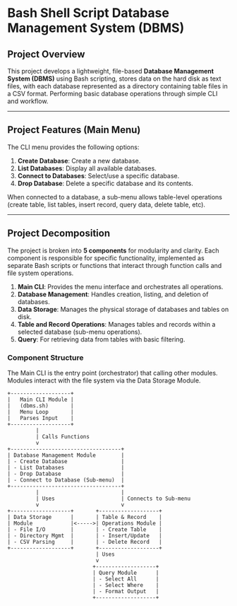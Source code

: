 # Bash Shell Script Database Management System (DBMS)

## Project Overview

This project develops a lightweight, file-based **Database Management System (DBMS)** using Bash scripting, stores data on the hard disk as text files, with each database represented as a directory containing table files in a CSV format. Performing basic database operations through simple CLI and workflow.

---

## Project Features (Main Menu)

The CLI menu provides the following options:
1. **Create Database**: Create a new database.
2. **List Databases**: Display all available databases.
3. **Connect to Databases**: Select/use a specific database.
4. **Drop Database**: Delete a specific database and its contents.

When connected to a database, a sub-menu allows table-level operations (create table, list tables, insert record, query data, delete table, etc).

---


## Project Decomposition

The project is broken into **5 components** for modularity and clarity. Each component is responsible for specific functionality, implemented as separate Bash scripts or functions that interact through function calls and file system operations.

1. **Main CLI**: Provides the menu interface and orchestrates all operations.
2. **Database Management**: Handles creation, listing, and deletion of databases.
3. **Data Storage**: Manages the physical storage of databases and tables on disk.
4. **Table and Record Operations**: Manages tables and records within a selected database (sub-menu operations).
5. **Query**: For retrieving data from tables with basic filtering.


### Component Structure

The Main CLI is the entry point (orchestrator) that calling other modules. Modules interact with the file system via the Data Storage Module.

```plaintext
+-------------------+
|   Main CLI Module |
|   (dbms.sh)       |
|   Menu Loop       |
|   Parses Input    |
+-------------------+
         |
         | Calls Functions
         v
+-----------------------------------+
| Database Management Module        |
| - Create Database                 |
| - List Databases                  |
| - Drop Database                   |
| - Connect to Database (Sub-menu)  |
+-----------------------------------+
         |                          |
         | Uses                     | Connects to Sub-menu
         v                          v
+-------------------+       +-------------------+
| Data Storage      |       | Table & Record    |
| Module            |<----->| Operations Module |
| - File I/O        |       | - Create Table    |
| - Directory Mgmt  |       | - Insert/Update   |
| - CSV Parsing     |       | - Delete Record   |
+-------------------+       +-------------------+
                            | Uses
                            v
                           +-------------------+
                           | Query Module      |
                           | - Select All      |
                           | - Select Where    |
                           | - Format Output   |
                           +-------------------+
```
